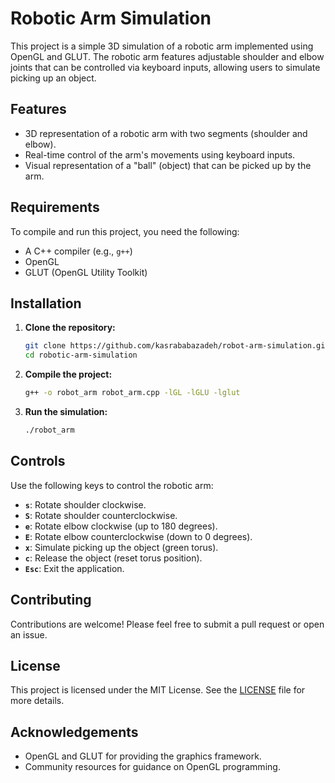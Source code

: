 # Robotic Arm Simulation

This project is a simple 3D simulation of a robotic arm implemented using OpenGL and GLUT. The robotic arm features adjustable shoulder and elbow joints that can be controlled via keyboard inputs, allowing users to simulate picking up an object.

## Features

- 3D representation of a robotic arm with two segments (shoulder and elbow).
- Real-time control of the arm's movements using keyboard inputs.
- Visual representation of a "ball" (object) that can be picked up by the arm.

## Requirements

To compile and run this project, you need the following:

- A C++ compiler (e.g., `g++`)
- OpenGL
- GLUT (OpenGL Utility Toolkit)

## Installation

1. **Clone the repository:**
   ```bash
   git clone https://github.com/kasrababazadeh/robot-arm-simulation.git
   cd robotic-arm-simulation

2. **Compile the project:**
   ```bash
   g++ -o robot_arm robot_arm.cpp -lGL -lGLU -lglut

3. **Run the simulation:**
   ```bash
   ./robot_arm

## Controls

Use the following keys to control the robotic arm:

- **`s`**: Rotate shoulder clockwise.
- **`S`**: Rotate shoulder counterclockwise.
- **`e`**: Rotate elbow clockwise (up to 180 degrees).
- **`E`**: Rotate elbow counterclockwise (down to 0 degrees).
- **`x`**: Simulate picking up the object (green torus).
- **`c`**: Release the object (reset torus position).
- **`Esc`**: Exit the application.

## Contributing

Contributions are welcome! Please feel free to submit a pull request or open an issue.

## License

This project is licensed under the MIT License. See the [LICENSE](LICENSE) file for more details.

## Acknowledgements

- OpenGL and GLUT for providing the graphics framework.
- Community resources for guidance on OpenGL programming.
